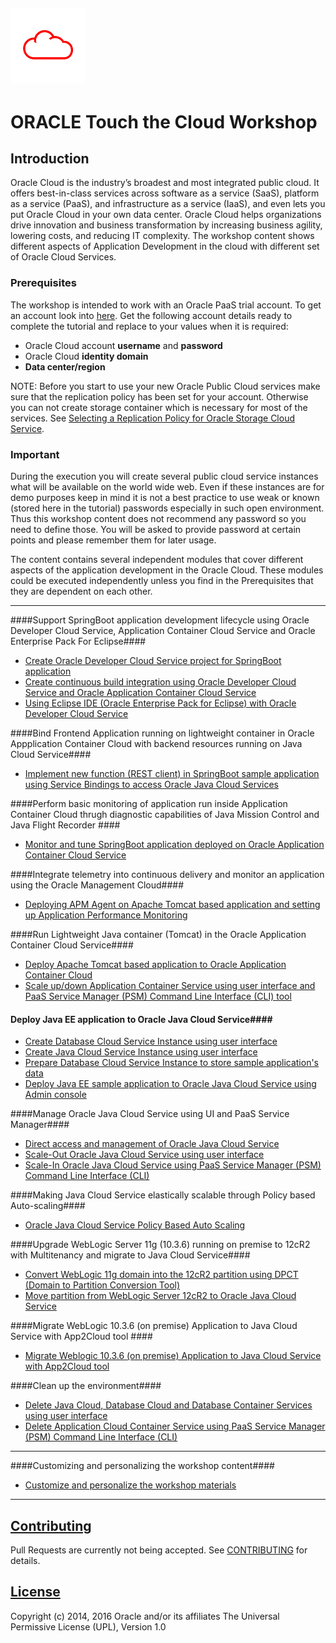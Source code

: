 ![](common/images/customer.logo.png)
---
# ORACLE Touch the Cloud Workshop #

## Introduction ##

Oracle Cloud is the industry’s broadest and most integrated public cloud. It offers best-in-class services across software as a service (SaaS), platform as a service (PaaS), and infrastructure as a service (IaaS), and even lets you put Oracle Cloud in your own data center. Oracle Cloud helps organizations drive innovation and business transformation by increasing business agility, lowering costs, and reducing IT complexity. The workshop content shows different aspects of Application Development in the cloud with different set of Oracle Cloud Services.

### Prerequisites ###

The workshop is intended to work with an Oracle PaaS trial account. To get an account look into [here](common/request.for.trial.md). Get the following account details ready to complete the tutorial and replace to your values when it is required:

+ Oracle Cloud account **username** and **password**
+ Oracle Cloud **identity domain**
+ **Data center/region**

NOTE: Before you start to use your new Oracle Public Cloud services make sure that the replication policy has been set for your account. Otherwise you can not create storage container which is necessary for most of the services. See [Selecting a Replication Policy for Oracle Storage Cloud Service](https://docs.oracle.com/cloud/latest/storagecs_common/CSSTO/GUID-5D53C11F-3D9E-43E4-8D1D-DDBB95DEC715.htm).

### Important ###

During the execution you will create several public cloud service instances what will be available on the world wide web. Even if these instances are for demo purposes keep in mind it is not a best practice to use weak or known (stored here in the tutorial) passwords especially in such open environment. Thus this workshop content does not recommend any password so you need to define those. You will be asked to provide password at certain points and please remember them  for  later usage.

The content contains several independent modules that cover different aspects of the application development in the Oracle Cloud. These modules could be executed independently unless you find in the Prerequisites that they are dependent on each other.

----

####Support SpringBoot application development lifecycle using Oracle Developer Cloud Service, Application Container Cloud Service and Oracle Enterprise Pack For Eclipse####

+ [Create Oracle Developer Cloud Service project for SpringBoot application](springboot-sample/create.devcs.project.md)
+ [Create continuous build integration using Oracle Developer Cloud Service and Oracle Application Container Cloud Service](springboot-sample/devcs.accs.ci.md)
+ [Using Eclipse IDE (Oracle Enterprise Pack for Eclipse) with Oracle Developer Cloud Service](oepe/setup.oepe.md)

####Bind Frontend Application running on lightweight container in Oracle Appplication Container Cloud with backend resources running on Java Cloud Service####

+ [Implement new function (REST client) in SpringBoot sample application using Service Bindings to access Oracle Java Cloud Services](devops-bind/README.md)

####Perform basic monitoring of application run inside Application Container Cloud thrugh diagnostic capabilities of Java Mission Control and Java Flight Recorder ####

+ [Monitor and tune SpringBoot application deployed on Oracle Application Container Cloud Service](monitor-tune/README.md)

####Integrate telemetry into continuous delivery and monitor an application using the Oracle Management Cloud####
+ [Deploying APM Agent on Apache Tomcat based application and setting up Application Performance Monitoring](apm/README.md)

####Run Lightweight Java container (Tomcat) in the  Oracle Application Container Cloud Service####

+ [Deploy Apache Tomcat based application to Oracle Application Container Cloud](accs-tomcat/README.md)
+ [Scale up/down Application Container Service using user interface and PaaS Service Manager (PSM) Command Line Interface (CLI) tool](accs-psm/README.md)

#### Deploy Java EE application to Oracle Java Cloud Service####

+ [Create Database Cloud Service Instance using user interface](dbcs-create/README.md)
+ [Create Java Cloud Service Instance using user interface](jcs-create/README.md)
+ [Prepare Database Cloud Service Instance to store sample application's data](dbcs-prepare/README.md)
+ [Deploy Java EE sample application to Oracle Java Cloud Service using Admin console](jcs-deploy/README.md)

####Manage Oracle Java Cloud Service using UI and PaaS Service Manager####

+ [Direct access and management of Oracle Java Cloud Service](jcs-direct/README.md)
+ [Scale-Out Oracle Java Cloud Service using user interface](jcs-scale-ui/README.md)
+ [Scale-In Oracle Java Cloud Service using PaaS Service Manager (PSM) Command Line Interface (CLI)](jcs-scale-psm/README.md)

####Making Java Cloud Service elastically scalable through Policy based Auto-scaling####

+ [Oracle Java Cloud Service Policy Based Auto Scaling](jcs-autoscale/README.md)

####Upgrade WebLogic Server 11g (10.3.6) running on premise to 12cR2 with Multitenancy and migrate to Java Cloud Service####

+ [Convert WebLogic 11g domain into the 12cR2 partition using DPCT (Domain to Partition Conversion Tool)](dpct/README.md)
+ [Move partition from WebLogic Server 12cR2 to Oracle Java Cloud Service](lift-and-shift/README.md)

####Migrate WebLogic 10.3.6 (on premise) Application to Java Cloud Service with App2Cloud tool ####

+ [Migrate Weblogic 10.3.6 (on premise) Application to Java Cloud Service with App2Cloud tool](app-2-cloud/README.md)

####Clean up the environment####

+ [Delete Java Cloud, Database Cloud and Database Container Services using user interface](cleanup/cleanup-ui.md)
+ [Delete Application Cloud Container Service using PaaS Service Manager (PSM) Command Line Interface (CLI)](cleanup/cleanup-psm.md)

---

####Customizing and personalizing the workshop content####

+ [Customize and personalize the workshop materials](customize/README.md)

---

## [Contributing](CONTRIBUTING.md)
Pull Requests are currently not being accepted. See [CONTRIBUTING](CONTRIBUTING.md) for details.

## [License](LICENSE.md)
Copyright (c) 2014, 2016 Oracle and/or its affiliates
The Universal Permissive License (UPL), Version 1.0
